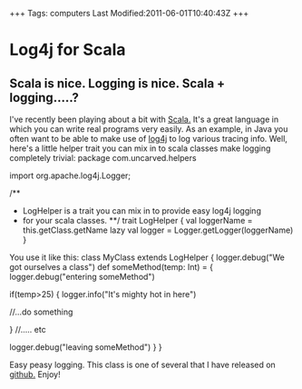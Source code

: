 +++
Tags: computers
Last Modified:2011-06-01T10:40:43Z
+++
# Log4j for Scala

## Scala is nice. Logging is nice. Scala + logging.....?

I've recently been playing about a bit with [Scala.][5] It's a great
language in which you can write real programs very easily. As an
example, in Java you often want to be able to make use of [log4j][6] to
log various tracing info. Well, here's a little helper trait you can
mix in to scala classes make logging completely trivial:
package com.uncarved.helpers

import org.apache.log4j.Logger;

/**
* LogHelper is a trait you can mix in to provide easy log4j logging
* for your scala classes.
**/
trait LogHelper {
val loggerName = this.getClass.getName
lazy val logger = Logger.getLogger(loggerName)
}

You use it like this:
class MyClass extends LogHelper {
logger.debug("We got ourselves a class")
def someMethod(temp: Int) = {
logger.debug("entering someMethod")

if(temp>25) {
logger.info("It's mighty hot in here")

//...do something

}
//..... etc

logger.debug("leaving someMethod")
}
}

Easy peasy logging. This class is one of several that I have released
on [github.][7] Enjoy!

[1]: http://www.uncarved.com/articles/LogHelper
[2]: http://www.uncarved.com/
[3]: http://www.uncarved.com/articles/contact
[4]: http://www.uncarved.com/login/
[5]: http://www.scala-lang.org/
[6]: http://logging.apache.org/log4j/
[7]: http://www.uncarved.com/blog/helpers_github.mrk
[8]: http://www.uncarved.com/tags/computers
[9]: mailto:sean@uncarved.com
[10]: http://creativecommons.org/licenses/by-sa/4.0/
